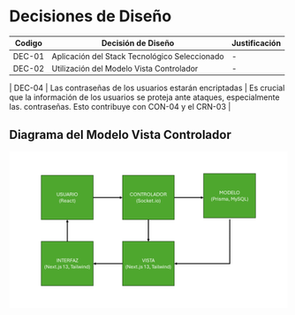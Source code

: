 # Decisiones de Diseño

| Codigo | Decisión de Diseño                                  | Justificación                                                                                                                                                                                                      |
| ------ | --------------------------------------------------- | ------------------------------------------------------------------------------------------------------------------------------------------------------------------------------------------------------------------ |
| DEC-01 | Aplicación del Stack Tecnológico Seleccionado       | -                                                                                                                                                                                                                  |
| DEC-02 | Utilización del Modelo Vista Controlador            | -                                                                                                                                                                                                                  |

| DEC-04 | Las contraseñas de los usuarios estarán encriptadas | Es crucial que la información de los usuarios se proteja ante ataques, especialmente las. contraseñas. Esto contribuye con CON-04 y el CRN-03                                                                      |

## Diagrama del Modelo Vista Controlador

![ModeloVistaControlador](../../../PNGs/MVC_PT.png)
